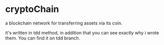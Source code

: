 # cryptoChain

a blockchain network for transferring assets via its coin.

it's written in tdd method, in addition that you can see exactly why i wrote them.
You can find it on tdd branch.